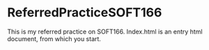 # ReferredPracticeSOFT166
This is my referred practice on SOFT166. Index.html is an entry html document, from which you start.
